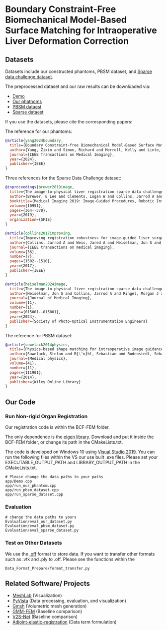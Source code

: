 # Boundary Constraint-Free Biomechanical Model-Based Surface Matching for Intraoperative Liver Deformation Correction

## Datasets

Datasets include our constructed phantoms, PBSM dataset, and [Sparse data challenge dataset](https://osf.io/etpq9).

The preprocessed dataset and our raw results can be downloaded via:

- [Demo](https://drive.google.com/drive/folders/1eiGozqjyq-7D0obMpAE-W-mebk_UKNp8?usp=sharing) 
- [Our phatnoms](https://drive.google.com/drive/folders/1rrtw6r6oDdFevubUwgiszS884Aef9xrc?usp=sharing)
- [PBSM dataest](https://drive.google.com/drive/folders/1QAGupR4feKBT0FdsBJXGhF74WL53JCmk?usp=sharing) 
- [Sparse dataest](https://drive.google.com/drive/folders/1TzAVQzJkgcccABnnGOT5Wfy1Rp8xA0Y3?usp=sharing)

If you use the datasets, please cite the corresponding papers:

The reference for our phantoms:
```bibtex
@article{yang2024boundary,
  title={Boundary Constraint-free Biomechanical Model-Based Surface Matching for Intraoperative Liver Deformation Correction},
  author={Yang, Zixin and Simon, Richard and Merrell, Kelly and Linte, Cristian A},
  journal={IEEE Transactions on Medical Imaging},
  year={2024},
  publisher={IEEE}
}
```

Three references for the Sparse Data Challenge dataset:
```bibtex
@inproceedings{brewer2019image,
  title={The image-to-physical liver registration sparse data challenge},
  author={Brewer, E Lee and Clements, Logan W and Collins, Jarrod A and Doss, Derek J and Heiselman, Jon S and Miga, Michael I and Pavas, Chris D and Wisdom III, Edward H},
  booktitle={Medical Imaging 2019: Image-Guided Procedures, Robotic Interventions, and Modeling},
  volume={10951},
  pages={364--370},
  year={2019},
  organization={SPIE}
}

@article{collins2017improving,
  title={Improving registration robustness for image-guided liver surgery in a novel human-to-phantom data framework},
  author={Collins, Jarrod A and Weis, Jared A and Heiselman, Jon S and Clements, Logan W and Simpson, Amber L and Jarnagin, William R and Miga, Michael I},
  journal={IEEE transactions on medical imaging},
  volume={36},
  number={7},
  pages={1502--1510},
  year={2017},
  publisher={IEEE}
}

@article{heiselman2024image,
  title={The image-to-physical liver registration sparse data challenge: comparison of state-of-the-art using a common dataset},
  author={Heiselman, Jon S and Collins, Jarrod A and Ringel, Morgan J and Peter Kingham, T and Jarnagin, William R and Miga, Michael I},
  journal={Journal of Medical Imaging},
  volume={11},
  number={1},
  pages={015001--015001},
  year={2024},
  publisher={Society of Photo-Optical Instrumentation Engineers}
}
```

The reference for PBSM dataset:
```bibtex
@article{suwelack2014physics,
  title={Physics-based shape matching for intraoperative image guidance},
  author={Suwelack, Stefan and R{\"o}hl, Sebastian and Bodenstedt, Sebastian and Reichard, Daniel and Dillmann, R{\"u}diger and dos Santos, Thiago and Maier-Hein, Lena and Wagner, Martin and W{\"u}nscher, Josephine and Kenngott, Hannes and others},
  journal={Medical physics},
  volume={41},
  number={11},
  pages={111901},
  year={2014},
  publisher={Wiley Online Library}
}
```

## Our Code

### Run Non-rigid Organ Registration
Our registration code is within the BCF-FEM folder. 

The only dependence is the [eigen library](https://drive.google.com/drive/folders/1TnSgEn-Km1tiKHBdASub9rFEpTOj6R8J?usp=sharing). Download and put it inside the BCF-FEM folder, or change its path in the CMakeLists.txt. 

The code is developed on Windows 10 using [Visual Studio 2019](https://learn.microsoft.com/en-us/cpp/build/cmake-projects-in-visual-studio?view=msvc-170). You can run the following files within the VS our use built .exe files. Please set your EXECUTABLE_OUTPUT_PATH and LIBRARY_OUTPUT_PATH in the CMakeLists.txt. 



```
# Please change the data paths to your paths 
app/Demo.cpp                       
app/run_our_phantom.cpp
app/run_pbsm_dataset.cpp
app/run_sparse_dataset.cpp
```

### Evaluation

```
# change the data paths to yours
Evaluation/eval_our_dataset.py
Evaluation/eval_pbsm_dataset.py
Evaluation/eval_sparse_dataset.py
```

### Test on Other Datasets

We use the [.off](https://en.wikipedia.org/wiki/OFF_(file_format)) format to store data. If you want to transfer other formats such as .vtk and .ply to .off. Please see the functions within the
```
Data_Format_Prepare/format_transfer.py
```

## Related Software/ Projects

- [MeshLab](https://www.meshlab.net/) (Visualization) 
- [PyVista](https://pyvista.org/) (Data processing, evaluation, and visualization)
- [Gmsh](https://gmsh.info/) (Volumetric mesh generation)
- [GMM-FEM](https://github.com/siavashk/GMM-FEM) (Baseline comparison)
- [V2S-Net](https://gitlab.com/nct_tso_public/Volume2SurfaceCNN) (Baseline comparison)
- [Adjoint-elastic-registration](https://github.com/gmestdagh/adjoint-elastic-registration) (Data term formulation)

